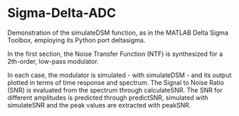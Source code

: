 # Sigma-Delta-ADC
Demonstration of the simulateDSM function, as in the MATLAB Delta Sigma Toolbox, employing its Python port deltasigma.

In the first section, the Noise Transfer Function (NTF) is synthesized for a 2th-order, low-pass modulator.

In each case, the modulator is simulated - with simulateDSM - and its output plotted in terms of time response and spectrum.
The Signal to Noise Ratio (SNR) is evaluated from the spectrum through calculateSNR.
The SNR for different amplitudes is predicted through predictSNR, simulated with simulateSNR and the peak values are extracted with peakSNR.
